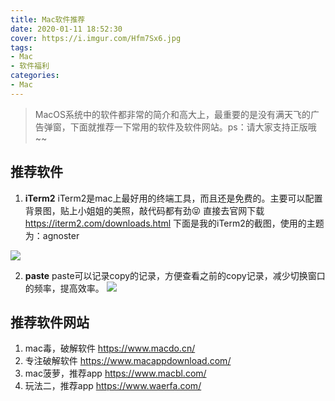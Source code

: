 ```yaml
---
title: Mac软件推荐
date: 2020-01-11 18:52:30
cover: https://i.imgur.com/Hfm7Sx6.jpg
tags: 
- Mac
- 软件福利
categories:
- Mac
---
```


> MacOS系统中的软件都非常的简介和高大上，最重要的是没有满天飞的广告弹窗，下面就推荐一下常用的软件及软件网站。ps：请大家支持正版哦~~



## 推荐软件
 1. **iTerm2**
iTerm2是mac上最好用的终端工具，而且还是免费的。主要可以配置背景图，贴上小姐姐的美照，敲代码都有劲😝
直接去官网下载   https://iterm2.com/downloads.html
下面是我的iTerm2的截图，使用的主题为：agnoster

![](https://i.imgur.com/asS12ib.jpg)

2. **paste**
paste可以记录copy的记录，方便查看之前的copy记录，减少切换窗口的频率，提高效率。
![](https://i.imgur.com/XGV1ca8.png)




##  推荐软件网站
1. mac毒，破解软件 https://www.macdo.cn/
2. 专注破解软件 https://www.macappdownload.com/ 
3. mac菠萝，推荐app https://www.macbl.com/
4. 玩法二，推荐app https://www.waerfa.com/




